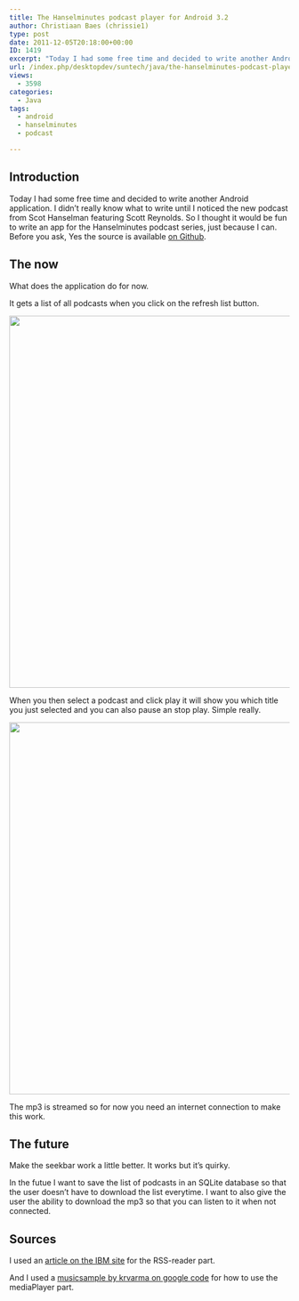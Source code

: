 ```yaml
---
title: The Hanselminutes podcast player for Android 3.2
author: Christiaan Baes (chrissie1)
type: post
date: 2011-12-05T20:18:00+00:00
ID: 1419
excerpt: "Today I had some free time and decided to write another Android application. I didn't really know what to write until I noticed the new podcast from Scot Hanselman featuring Scott Reynolds. So I thought it would be fun to write an app for the Hanselminutes podcast series, just because I can."
url: /index.php/desktopdev/suntech/java/the-hanselminutes-podcast-player-for/
views:
  - 3598
categories:
  - Java
tags:
  - android
  - hanselminutes
  - podcast

---
```

## Introduction

Today I had some free time and decided to write another Android application. I didn&#8217;t really know what to write until I noticed the new podcast from Scot Hanselman featuring Scott Reynolds. So I thought it would be fun to write an app for the Hanselminutes podcast series, just because I can. Before you ask, Yes the source is available [on Github][1].

## The now

What does the application do for now.

It gets a list of all podcasts when you click on the refresh list button.

<div class="image_block">
  <a href="https://lessthandot.z19.web.core.windows.net/wp-content/uploads/users/chrissie1/android/hanselminutesplayer1.png?mtime=1323122822"><img alt="" src="https://lessthandot.z19.web.core.windows.net/wp-content/uploads/users/chrissie1/android/hanselminutesplayer1.png?mtime=1323122822" width="1070" height="669" /></a>
</div>

When you then select a podcast and click play it will show you which title you just selected and you can also pause an stop play. Simple really.

<div class="image_block">
  <a href="https://lessthandot.z19.web.core.windows.net/wp-content/uploads/users/chrissie1/android/hanselminutesplayer2.png?mtime=1323122840"><img alt="" src="https://lessthandot.z19.web.core.windows.net/wp-content/uploads/users/chrissie1/android/hanselminutesplayer2.png?mtime=1323122840" width="1070" height="669" /></a>
</div>

The mp3 is streamed so for now you need an internet connection to make this work.

## The future

Make the seekbar work a little better. It works but it&#8217;s quirky.
  
In the futue I want to save the list of podcasts in an SQLite database so that the user doesn&#8217;t have to download the list everytime. I want to also give the user the ability to download the mp3 so that you can listen to it when not connected.

## Sources

I used an [article on the IBM site][2] for the RSS-reader part.
  
And I used a [musicsample by krvarma on google code][3] for how to use the mediaPlayer part.

 [1]: https://github.com/chrissie1/HanselMinutesPlayer/tree/master/src/be/baes/hanselMinutesPlayer
 [2]: http://www.ibm.com/developerworks/xml/tutorials/x-androidrss/
 [3]: http://code.google.com/p/krvarma-android-samples/source/browse/trunk/MusicPlayer/src/com/varma/samples/musicplayer/